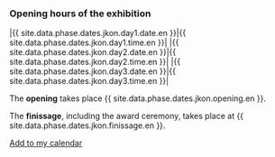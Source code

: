 ### Opening hours of the exhibition

|{{ site.data.phase.dates.jkon.day1.date.en }}|{{ site.data.phase.dates.jkon.day1.time.en }}|
|{{ site.data.phase.dates.jkon.day2.date.en }}|{{ site.data.phase.dates.jkon.day2.time.en }}|
|{{ site.data.phase.dates.jkon.day3.date.en }}|{{ site.data.phase.dates.jkon.day3.time.en }}|

The __opening__ takes place {{ site.data.phase.dates.jkon.opening.en }}. 

The __finissage__, including the award ceremony, takes place at {{ site.data.phase.dates.jkon.finissage.en }}. 

[Add to my calendar](scripts/ical-script/jkon2021.ics)
